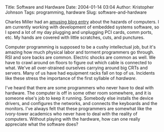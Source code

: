 Title: Software and Hardware
Date: 2004-01-14 03:04
Author: Kristopher Johnson
Tags: programming, hardware
Slug: software-and-hardware

Charles Miller had an [amusing blog entry](http://fishbowl.pastiche.org/2004/01/14/blood_sacrifice) about
the hazards of computers. I am currently working with development of
embedded systems software, so I spend a lot of my day plugging and
unplugging PCI cards, comm ports, etc. My hands are covered with little
scratches, cuts, and punctures.

Computer programming is supposed to be a cushy intellectual job, but
it's amazing how much physical labor and torment programmers go through.
RSI and sore backs are common. Electric shocks are common as well. We
have to crawl around on floors to figure out which cable is connected to
what. We've all over-strained ourselves carrying around big CRTs and
servers. Many of us have had equipment racks fall on top of us.
Incidents like these stress the importance of the first syllable of
*hardware*.

I've heard that there are some programmers who never have to deal with
hardware. The computer is off in some other room somewhere, and it is
someone else's job to keep it running. Somebody else installs the device
drivers, and configures the networks, and connects the keyboards and the
monitors. I've always felt that these programmers are somewhat like the
ivory-tower academics who never have to deal with the reality of
computers. Without playing with the hardware, how can one really
appreciate what the software does?

